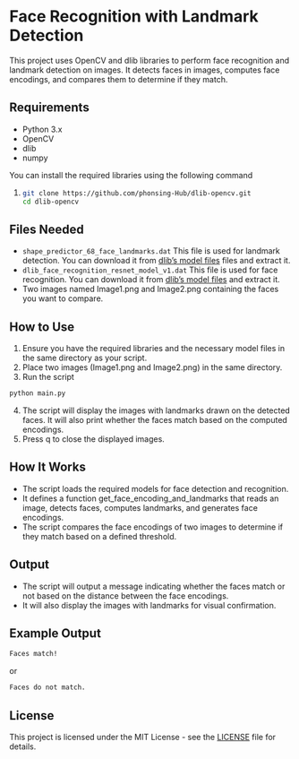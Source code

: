 # Face Recognition with Landmark Detection

This project uses OpenCV and dlib libraries to perform face recognition and landmark detection on images. It detects faces in images, computes face encodings, and compares them to determine if they match.

## Requirements

- Python 3.x
- OpenCV
- dlib
- numpy

You can install the required libraries using the following command
1. ```bash
   git clone https://github.com/phonsing-Hub/dlib-opencv.git
   cd dlib-opencv
   ```

## Files Needed
- `shape_predictor_68_face_landmarks.dat` This file is used for landmark detection. You can download it from [dlib’s model files](https://github.com/davisking/dlib-models) files and extract it.
- `dlib_face_recognition_resnet_model_v1.dat` This file is used for face recognition. You can download it from [dlib’s model files](https://github.com/davisking/dlib-models) and extract it.
- Two images named Image1.png and Image2.png containing the faces you want to compare.

## How to Use
1.	Ensure you have the required libraries and the necessary model files in the same directory as your script.
2.	Place two images (Image1.png and Image2.png) in the same directory.
3.	Run the script
```bash
python main.py
```
4.	The script will display the images with landmarks drawn on the detected faces. It will also print whether the faces match based on the computed encodings.
5.	Press q to close the displayed images.

## How It Works
- The script loads the required models for face detection and recognition.
- It defines a function get_face_encoding_and_landmarks that reads an image, detects faces, computes landmarks, and generates face encodings.
- The script compares the face encodings of two images to determine if they match based on a defined threshold.

## Output
- The script will output a message indicating whether the faces match or not based on the distance between the face encodings.
- It will also display the images with landmarks for visual confirmation.

## Example Output
```bash
Faces match!
```
or
```bash
Faces do not match.
```

## License
This project is licensed under the MIT License - see the [LICENSE](https://opensource.org/license/mit) file for details.
